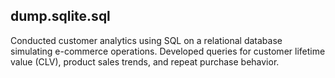 ## dump.sqlite.sql
  Conducted customer analytics using SQL on a relational database simulating e-commerce operations. 
  Developed queries for customer lifetime value (CLV), product sales trends, and repeat purchase behavior.


